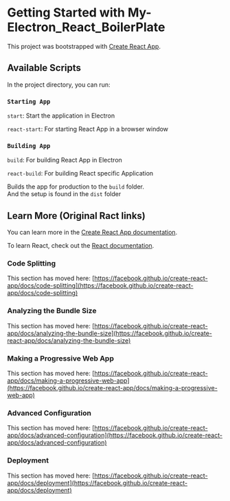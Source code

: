 # Getting Started with My-Electron_React_BoilerPlate

This project was bootstrapped with [Create React App](https://github.com/facebook/create-react-app).

## Available Scripts

In the project directory, you can run:

### `Starting App`

`start`: Start the application in Electron

`react-start`: For starting React App in a browser window

### `Building App`

`build`: For building React App in Electron

`react-build`: For building React specific Application

Builds the app for production to the `build` folder.\
And the setup is found in the `dist` folder

## Learn More (Original Ract links)

You can learn more in the [Create React App documentation](https://facebook.github.io/create-react-app/docs/getting-started).

To learn React, check out the [React documentation](https://reactjs.org/).

### Code Splitting

This section has moved here: [https://facebook.github.io/create-react-app/docs/code-splitting](https://facebook.github.io/create-react-app/docs/code-splitting)

### Analyzing the Bundle Size

This section has moved here: [https://facebook.github.io/create-react-app/docs/analyzing-the-bundle-size](https://facebook.github.io/create-react-app/docs/analyzing-the-bundle-size)

### Making a Progressive Web App

This section has moved here: [https://facebook.github.io/create-react-app/docs/making-a-progressive-web-app](https://facebook.github.io/create-react-app/docs/making-a-progressive-web-app)

### Advanced Configuration

This section has moved here: [https://facebook.github.io/create-react-app/docs/advanced-configuration](https://facebook.github.io/create-react-app/docs/advanced-configuration)

### Deployment

This section has moved here: [https://facebook.github.io/create-react-app/docs/deployment](https://facebook.github.io/create-react-app/docs/deployment)
